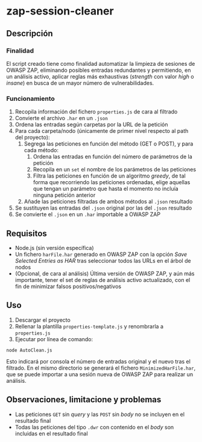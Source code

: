 # zap-session-cleaner
## Descripción
### Finalidad
El script creado tiene como finalidad automatizar la limpieza de sesiones de OWASP ZAP, eliminando posibles entradas redundantes y permitiendo, en un análisis activo, aplicar reglas más exhaustivas (*strength* con valor *high* o *insane*) en busca de un mayor número de vulnerabilidades.

### Funcionamiento
1. Recopila información del fichero `properties.js` de cara al filtrado
2. Convierte el archivo `.har` en un `.json`
3. Ordena las entradas según carpetas por la URL de la petición
4. Para cada carpeta/nodo (únicamente de primer nivel respecto al path del proyecto):
	1. Segrega las peticiones en función del método (GET o POST), y para cada método:
		1. Ordena las entradas en función del número de parámetros de la petición
		2. Recopila en un `set` el nombre de los parámetros de las peticiones
		3. Filtra las peticiones en función de un algoritmo *greedy*, de tal forma que recorriendo las peticiones ordenadas, elige aquellas que tengan un parámetro que hasta el momento no incluía ninguna petición anterior
	2. Añade las peticiones filtradas de ambos métodos al `.json` resultado
5. Se sustituyen las entradas del `.json` original por las del `.json` resultado
6. Se convierte el `.json` en un `.har` importable a OWASP ZAP

## Requisitos

* Node.js (sin versión específica)
* Un fichero `harFile.har` generado en OWASP ZAP con la opción *Save Selected Entries as HAR* tras seleccionar todos las URLs en el árbol de nodos
* (Opcional, de cara al análisis) Última versión de OWASP ZAP, y aún más importante, tener el set de reglas de análisis activo actualizado, con el fin de minimizar falsos positivos/negativos

## Uso
1. Descargar el proyecto
2. Rellenar la plantilla `properties-template.js` y renombrarla a `properties.js`
3. Ejecutar por línea de comando:
```
node AutoClean.js
``` 
Esto indicará por consola el número de entradas original y el nuevo tras el filtrado. En el mismo directorio se generará el fichero `MinimizedHarFile.har`, que se puede importar a una sesión nueva de OWASP ZAP para realizar un análisis.

## Observaciones, limitacione y problemas 
- Las peticiones `GET` sin *query* y las `POST` sin *body* no se incluyen en el resultado final
- Todas las peticiones del tipo `.dwr` con contenido en el *body* son incluidas en el resultado final